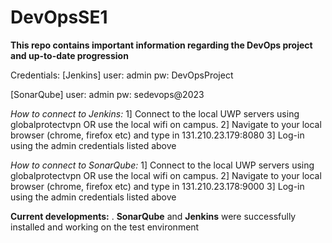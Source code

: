 # DevOpsSE1
**This repo contains important information regarding the DevOps project and up-to-date progression**

Credentials:
[Jenkins]
user: admin
pw: DevOpsProject

[SonarQube]
user: admin
pw: sedevops@2023

_How to connect to Jenkins:_
1] Connect to the local UWP servers using globalprotectvpn OR use the local wifi on campus.
2] Navigate to your local browser (chrome, firefox etc) and type in 131.210.23.179:8080
3] Log-in using the admin credentials listed above

_How to connect to SonarQube:_
1] Connect to the local UWP servers using globalprotectvpn OR use the local wifi on campus.
2] Navigate to your local browser (chrome, firefox etc) and type in 131.210.23.178:9000
3] Log-in using the admin credentials listed above


**Current developments:**
. **SonarQube** and **Jenkins** were successfully installed and working on the test environment
